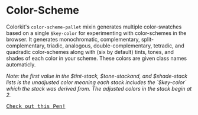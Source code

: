 # Color-Scheme

Colorkit's `color-scheme-pallet` mixin generates multiple color-swatches based on a single `$key-color` for experimenting with color-schemes in the browser. It generates monochromatic, complementary, split-complementary, triadic, analogous, double-complementary, tetradic, and quadradic color-schemes along with (six by default) tints, tones, and shades of each color in your scheme. These colors are given class names automaticly. 

_Note: the first value in the $tint-stack, $tone-stackand, and $shade-stack lists is the unadjusted color meaning each stack includes the `$key-color` which the stack was derived from. The adjusted colors in the stack begin at 2._


<pre class="codepen" data-height="700" data-type="result" data-href="glxBi" data-user="kwaledesign" data-safe="true"><code></code><a href="http://codepen.io/kwaledesign/pen/glxBi">Check out this Pen!</a></pre>
<script async src="http://codepen.io/assets/embed/ei.js"></script>